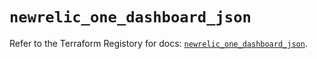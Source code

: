 # `newrelic_one_dashboard_json`

Refer to the Terraform Registory for docs: [`newrelic_one_dashboard_json`](https://www.terraform.io/docs/providers/newrelic/r/one_dashboard_json).
